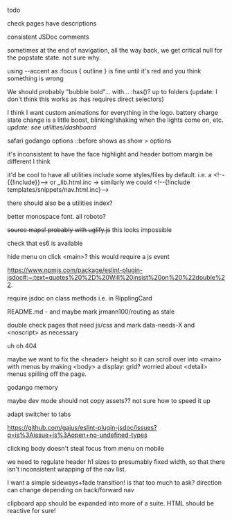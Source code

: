 todo

check pages have descriptions

consistent JSDoc comments

sometimes at the end of navigation, all the way back, we get critical null for the popstate state. not sure why.

using --accent as :focus { outline } is fine until it's red and you think something is wrong

We should probably "bubble bold"... with... :has()? up to folders (update: I don't think this works as :has requires direct selectors)

I think I want custom animations for everything in the logo. battery charge state change is a little boost, blinking/shaking when the lights come on, etc. _update: see utilities/dashboard_

safari godango options ::before shows as show > options

it's inconsistent to have the face highlight and header bottom margin be different I think

it'd be cool to have all utilities include some styles/files by default. i.e. a \<!--{{!include}}--> or \_lib.html.inc
-> similarly we could \<!--{!include templates/snippets/nav.html.inc}-->

there should also be a utilities index?

better monospace font. all roboto?

~~source maps! probably with uglify.js~~ this looks impossible

check that es6 is available

hide menu on click \<main>? this would require a js event

https://www.npmjs.com/package/eslint-plugin-jsdoc#:~:text=quotes%20%2D%20Will%20insist%20on%20%22double%22.

require jsdoc on class methods i.e. in RipplingCard

README.md - and maybe mark jrmann100/routing as stale

double check pages that need js/css and mark data-needs-X and \<noscript> as necessary

uh oh 404

maybe we want to fix the \<header> height so it can scroll over into \<main> with menus by making \<body> a display: grid? worried about \<detail> menus spilling off the page.

godango memory

maybe dev mode should not copy assets?? not sure how to speed it up

adapt switcher to tabs

https://github.com/gajus/eslint-plugin-jsdoc/issues?q=is%3Aissue+is%3Aopen+no-undefined-types

clicking body doesn't steal focus from menu on mobile

we need to regulate header h1 sizes to presumably fixed width, so that there isn't inconsistent wrapping of the nav list.

I want a simple sideways+fade transition! is that too much to ask? direction can change depending on back/forward nav

clipboard app should be expanded into more of a suite. HTML should be reactive for sure!
